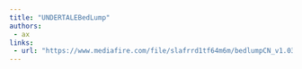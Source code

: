 ```yaml
---
title: "UNDERTALEBedLump"
authors:
 - ax
links:
 - url: "https://www.mediafire.com/file/slafrrd1tf64m6m/bedlumpCN_v1.03.zip/file"
---
```

